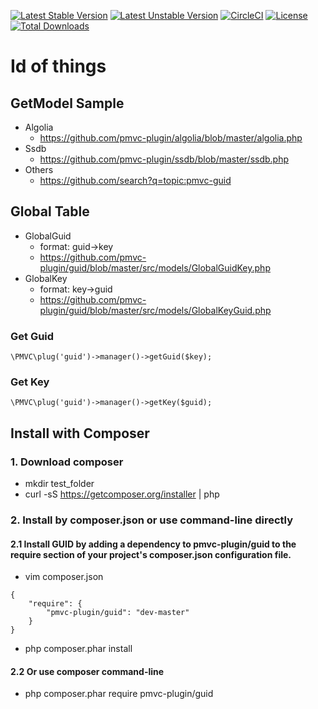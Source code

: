 [![Latest Stable Version](https://poser.pugx.org/pmvc-plugin/guid/v/stable)](https://packagist.org/packages/pmvc-plugin/guid) 
[![Latest Unstable Version](https://poser.pugx.org/pmvc-plugin/guid/v/unstable)](https://packagist.org/packages/pmvc-plugin/guid) 
[![CircleCI](https://circleci.com/gh/pmvc-plugin/guid/tree/master.svg?style=svg)](https://circleci.com/gh/pmvc-plugin/guid/tree/master)
[![License](https://poser.pugx.org/pmvc-plugin/guid/license)](https://packagist.org/packages/pmvc-plugin/guid)
[![Total Downloads](https://poser.pugx.org/pmvc-plugin/guid/downloads)](https://packagist.org/packages/pmvc-plugin/guid) 

Id of things  
===============

## GetModel Sample
   * Algolia
      * https://github.com/pmvc-plugin/algolia/blob/master/algolia.php
   * Ssdb
      * https://github.com/pmvc-plugin/ssdb/blob/master/ssdb.php
   * Others
      * https://github.com/search?q=topic:pmvc-guid


## Global Table
   * GlobalGuid
       * format: guid->key
       * https://github.com/pmvc-plugin/guid/blob/master/src/models/GlobalGuidKey.php
   * GlobalKey
       * format: key->guid
       * https://github.com/pmvc-plugin/guid/blob/master/src/models/GlobalKeyGuid.php

### Get Guid
```
\PMVC\plug('guid')->manager()->getGuid($key);
```

### Get Key
```
\PMVC\plug('guid')->manager()->getKey($guid);
```


## Install with Composer
### 1. Download composer
   * mkdir test_folder
   * curl -sS https://getcomposer.org/installer | php

### 2. Install by composer.json or use command-line directly
#### 2.1 Install GUID by adding a dependency to pmvc-plugin/guid to the require section of your project's composer.json configuration file. 
   * vim composer.json
```
{
    "require": {
        "pmvc-plugin/guid": "dev-master"
    }
}
```
   * php composer.phar install

#### 2.2 Or use composer command-line
   * php composer.phar require pmvc-plugin/guid

